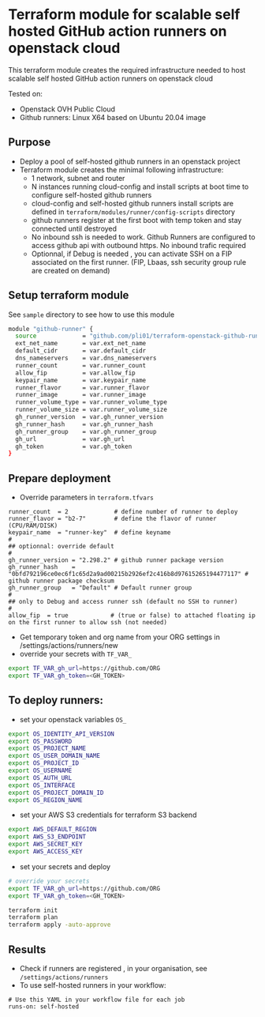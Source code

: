 # Terraform module for scalable self hosted GitHub action runners on openstack cloud

This terraform module creates the required infrastructure needed to host scalable self hosted GitHub action runners on openstack cloud

Tested on:
- Openstack OVH Public Cloud
- Github runners: Linux X64 based on Ubuntu 20.04 image

## Purpose

- Deploy a pool of self-hosted github runners in an openstack project
- Terraform module creates the minimal following infrastructure:
  - 1 network, subnet and router
  - N instances running cloud-config and install scripts at boot time to configure self-hosted github runners
  - cloud-config and self-hosted github runners install scripts are defined in `terraform/modules/runner/config-scripts` directory
  - github runners register at the first boot with temp token and stay connected until destroyed
  - No inbound ssh is needed to work. Github Runners are configured to access github api with outbound https. No inbound trafic required
  - Optionnal, if Debug is needed , you can activate SSH on a FIP associated on the first runner. (FIP, Lbaas, ssh security group rule are created on demand)

## Setup terraform module

See `sample` directory to see how to use this module

```bash
module "github-runner" {
  source             = "github.com/pli01/terraform-openstack-github-runner//terraform?ref=main"
  ext_net_name       = var.ext_net_name
  default_cidr       = var.default_cidr
  dns_nameservers    = var.dns_nameservers
  runner_count       = var.runner_count
  allow_fip          = var.allow_fip
  keypair_name       = var.keypair_name
  runner_flavor      = var.runner_flavor
  runner_image       = var.runner_image
  runner_volume_type = var.runner_volume_type
  runner_volume_size = var.runner_volume_size
  gh_runner_version  = var.gh_runner_version
  gh_runner_hash     = var.gh_runner_hash
  gh_runner_group    = var.gh_runner_group
  gh_url             = var.gh_url
  gh_token           = var.gh_token
}
```

## Prepare deployment

- Override parameters in `terraform.tfvars`
```
runner_count  = 2             # define number of runner to deploy
runner_flavor = "b2-7"        # define the flavor of runner (CPU/RAM/DISK)
keypair_name  = "runner-key"  # define keyname
#
## optionnal: override default
#
gh_runner_version = "2.298.2" # github runner package version
gh_runner_hash    = "0bfd792196ce0ec6f1c65d2a9ad00215b2926ef2c416b8d97615265194477117" # github runner package checksum
gh_runner_group   = "Default" # Default runner group
#
## only to Debug and access runner ssh (default no SSH to runner)
#
allow_fip  = true            # (true or false) to attached floating ip on the first runner to allow ssh (not needed)
```

- Get temporary token and org name from your ORG settings in /settings/actions/runners/new
- override your secrets with `TF_VAR_`

```bash
export TF_VAR_gh_url=https://github.com/ORG
export TF_VAR_gh_token=<GH_TOKEN>
```

## To deploy runners:
- set your openstack variables `OS_`

```bash
export OS_IDENTITY_API_VERSION
export OS_PASSWORD
export OS_PROJECT_NAME
export OS_USER_DOMAIN_NAME
export OS_PROJECT_ID
export OS_USERNAME
export OS_AUTH_URL
export OS_INTERFACE
export OS_PROJECT_DOMAIN_ID
export OS_REGION_NAME
```

- set your AWS S3 credentials for terraform S3 backend

```bash
export AWS_DEFAULT_REGION
export AWS_S3_ENDPOINT
export AWS_SECRET_KEY
export AWS_ACCESS_KEY
```

- set your secrets and deploy

```bash
# override your secrets
export TF_VAR_gh_url=https://github.com/ORG
export TF_VAR_gh_token=<GH_TOKEN>

terraform init
terraform plan
terraform apply -auto-approve
```

## Results

- Check if runners are registered ,  in your organisation, see `/settings/actions/runners`
- To use self-hosted runners in your workflow: 
```
# Use this YAML in your workflow file for each job
runs-on: self-hosted
```


